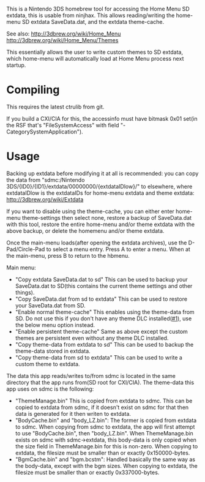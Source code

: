This is a Nintendo 3DS homebrew tool for accessing the Home Menu SD extdata, this is usable from ninjhax. This allows reading/writing the home-menu SD extdata SaveData.dat, and the extdata theme-cache.

See also: http://3dbrew.org/wiki/Home_Menu http://3dbrew.org/wiki/Home_Menu/Themes

This essentially allows the user to write custom themes to SD extdata, which home-menu will automatically load at Home Menu process next startup.

# Compiling
This requires the latest ctrulib from git.

If you build a CXI/CIA for this, the accessinfo must have bitmask 0x01 set(in the RSF that's "FileSystemAccess" with field "- CategorySystemApplication").

# Usage
Backing up extdata before modifying it at all is recommended: you can copy the data from "sdmc:/Nintendo 3DS/{ID0}/{ID1}/extdata/00000000/{extdataIDlow}/" to elsewhere, where extdataIDlow is the extdataIDs for home-menu extdata and theme extdata: http://3dbrew.org/wiki/Extdata

If you want to disable using the theme-cache, you can either enter home-menu theme-settings then select none, restore a backup of SaveData.dat with this tool, restore the entire home-menu and/or theme  extdata with the above backup, or delete the homemenu and/or theme extdata.

Once the main-menu loads(after opening the extdata archives), use the D-Pad/Circle-Pad to select a menu entry. Press A to enter a menu. When at the main-menu, press B to return to the hbmenu.

Main menu:
* "Copy extdata SaveData.dat to sd" This can be used to backup your SaveData.dat to SD(this contains the current theme settings and other things).
* "Copy SaveData.dat from sd to extdata" This can be used to restore your SaveData.dat from SD.
* "Enable normal theme-cache" This enables using the theme-data from SD. Do not use this if you don't have any theme DLC installed([#1](../../issues/1)), use the below menu option instead.
* "Enable persistent theme-cache" Same as above except the custom themes are persistent even without any theme DLC installed.
* "Copy theme-data from extdata to sd" This can be used to backup the theme-data stored in extdata.
* "Copy theme-data from sd to extdata" This can be used to write a custom theme to extdata.

The data this app reads/writes to/from sdmc is located in the same directory that the app runs from(SD root for CXI/CIA).
The theme-data this app uses on sdmc is the following:
* "ThemeManage.bin" This is copied from extdata to sdmc. This can be copied to extdata from sdmc, if it doesn't exist on sdmc for that then data is generated for it then writen to extdata.
* "BodyCache.bin" and "body_LZ.bin": The former is copied from extdata to sdmc. When copying from sdmc to extdata, the app will first attempt to use "BodyCache.bin", then "body_LZ.bin". When ThemeManage.bin exists on sdmc with sdmc->extdata, this body-data is only copied when the size field in ThemeManage.bin for this is non-zero. When copying to extdata, the filesize must be smaller than or exactly 0x150000-bytes.
* "BgmCache.bin" and "bgm.bcstm": Handled basically the same way as the body-data, except with the bgm sizes. When copying to extdata, the filesize must be smaller than or exactly 0x337000-bytes.

